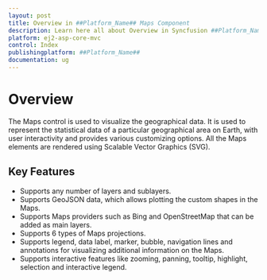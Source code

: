 ```yaml
---
layout: post
title: Overview in ##Platform_Name## Maps Component
description: Learn here all about Overview in Syncfusion ##Platform_Name## Maps component and more.
platform: ej2-asp-core-mvc
control: Index
publishingplatform: ##Platform_Name##
documentation: ug
---
```


# Overview

The Maps control is used to visualize the geographical data. It is used to represent the statistical data of a particular geographical area on Earth, with user interactivity and provides various customizing options. All the Maps elements are rendered using Scalable Vector Graphics (SVG).

## Key Features

* Supports any number of layers and sublayers.
* Supports GeoJSON data, which allows plotting the custom shapes in the Maps.
* Supports Maps providers such as Bing and OpenStreetMap that can be added as main layers.
* Supports 6 types of Maps projections.
* Supports legend, data label, marker, bubble, navigation lines and annotations for visualizing additional information on the Maps.
* Supports interactive features like zooming, panning, tooltip, highlight, selection and interactive legend.